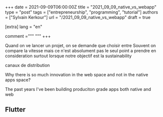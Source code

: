 +++
date = 2021-09-09T06:00:00Z
title = "2021_09_09_native_vs_webapp"
type = "post"
tags = ["entrepreneurship", "programming", "tutorial"]
authors = ["Sylvain Kerkour"]
url = "/2021_09_09_native_vs_webapp"
draft = true

[extra]
lang = "en"

comment ="""
"""
+++

Quand on ve lancer un projet, on se demande que choisir entre
Souvent on compare la vitesse
mais ce n'est absolument pas le seul point a prendre en consideration
surtout lorsque notre objectif est la sustainability

canaux de distribution


Why there is so much innovation in the web space
and not in the native apps space?


The past years I've been building produciton grade apps both native and web


## Flutter
